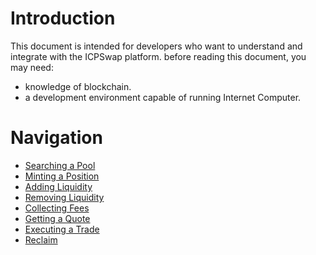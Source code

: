 # Introduction

This document is intended for developers who want to understand and integrate with the ICPSwap platform. before reading this document, you may need:
+ knowledge of blockchain.
+ a development environment capable of running Internet Computer.

# Navigation

+ [Searching a Pool](./SwapFactory/01.Searching_a_Pool.md)
+ [Minting a Position](./SwapPool/Liquidity/01.Minting_a_Position.md)
+ [Adding Liquidity](./SwapPool/Liquidity/02.Adding_Liquidity.md)
+ [Removing Liquidity](./SwapPool/Liquidity/03.Removing_Liquidity.md)
+ [Collecting Fees](./SwapPool/Liquidity/04.Collecting_Fees.md)
+ [Getting a Quote](./SwapPool/Swap/01.Getting_a_Quote.md)
+ [Executing a Trade](./SwapPool/Swap/02.Executing_a_Trade.md)
+ [Reclaim](./SwapPool/Token/01.Reclaim.md)